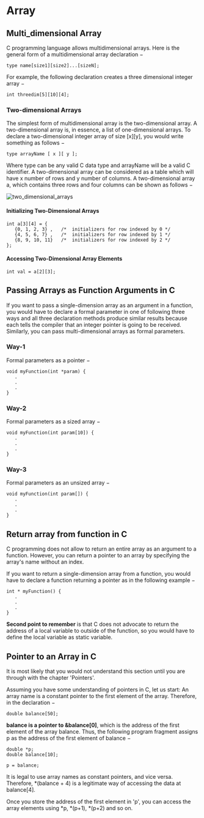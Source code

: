 # Array


## Multi_dimensional Array

C programming language allows multidimensional arrays. Here is the general form of a multidimensional array declaration −

````
type name[size1][size2]...[sizeN];
````

For example, the following declaration creates a three dimensional integer array −

````
int threedim[5][10][4];
````

### Two-dimensional Arrays
The simplest form of multidimensional array is the two-dimensional array. A two-dimensional array is, in essence, a list of one-dimensional arrays. To declare a two-dimensional integer array of size [x][y], you would write something as follows −

````
type arrayName [ x ][ y ];
````

Where type can be any valid C data type and arrayName will be a valid C identifier. A two-dimensional array can be considered as a table which will have x number of rows and y number of columns. A two-dimensional array a, which contains three rows and four columns can be shown as follows −

![two_dimensional_arrays](https://github.com/Amirsorouri00/Iran-University-ST-OS191/blob/master/two_dimensional_arrays.jpg)


#### Initializing Two-Dimensional Arrays
````
int a[3][4] = {  
   {0, 1, 2, 3} ,   /*  initializers for row indexed by 0 */
   {4, 5, 6, 7} ,   /*  initializers for row indexed by 1 */
   {8, 9, 10, 11}   /*  initializers for row indexed by 2 */
};
````

#### Accessing Two-Dimensional Array Elements
````
int val = a[2][3];
````

## Passing Arrays as Function Arguments in C
If you want to pass a single-dimension array as an argument in a function, you would have to declare a formal parameter in one of following three ways and all three declaration methods produce similar results because each tells the compiler that an integer pointer is going to be received. Similarly, you can pass multi-dimensional arrays as formal parameters.

### Way-1
Formal parameters as a pointer −
````
void myFunction(int *param) {
   .
   .
   .
}
````

### Way-2
Formal parameters as a sized array −
````
void myFunction(int param[10]) {
   .
   .
   .
}
````

### Way-3
Formal parameters as an unsized array −

````
void myFunction(int param[]) {
   .
   .
   .
}
````


## Return array from function in C
C programming does not allow to return an entire array as an argument to a function. However, you can return a pointer to an array by specifying the array's name without an index.

If you want to return a single-dimension array from a function, you would have to declare a function returning a pointer as in the following example −
````
int * myFunction() {
   .
   .
   .
}
````

**Second point to remember** is that C does not advocate to return the address of a local variable to outside of the function, so you would have to define the local variable as static variable.


## Pointer to an Array in C

It is most likely that you would not understand this section until you are through with the chapter 'Pointers'.

Assuming you have some understanding of pointers in C, let us start: An array name is a constant pointer to the first element of the array. Therefore, in the declaration −

````
double balance[50];
````

**balance is a pointer to &balance[0]**, which is the address of the first element of the array balance. Thus, the following program fragment assigns p as the address of the first element of balance −

````
double *p;
double balance[10];

p = balance;
````

It is legal to use array names as constant pointers, and vice versa. Therefore, *(balance + 4) is a legitimate way of accessing the data at balance[4].

Once you store the address of the first element in 'p', you can access the array elements using *p, *(p+1), *(p+2) and so on.